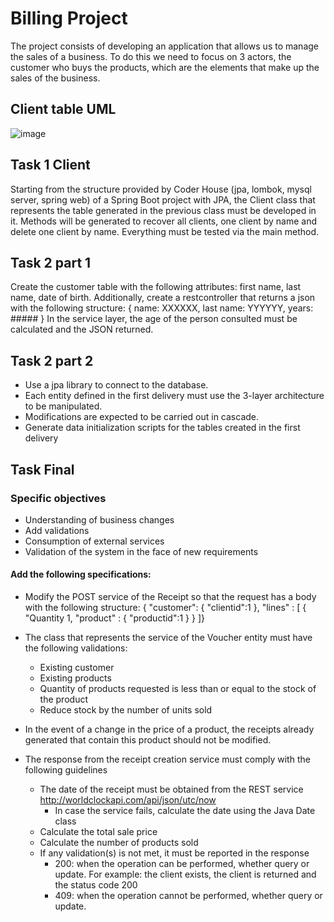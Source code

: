 # Billing Project
The project consists of developing an application that allows us to manage the sales of a business. 
To do this we need to focus on 3 actors, the customer who buys the products, which are the elements
that make up the sales of the business.

## Client table UML

 ![image](https://github.com/monick96/billingCoderHouse/assets/98364643/fc770371-78c4-45a4-872c-30b9e0acbce8)

 ## Task 1 Client
Starting from the structure provided by Coder House (jpa, lombok, mysql server, spring web) of a Spring Boot project with JPA,
the Client class that represents the table generated in the previous class must be developed in it.
Methods will be generated to recover all clients, one client by name and delete one client by name. 
Everything must be tested via the main method.

## Task 2 part 1
Create the customer table with the following attributes: first name, last name, date of birth. Additionally, create a restcontroller that returns a json with the following structure:
    { 
    name: XXXXXX,
    last name: YYYYYY,
    years: #####
    }
In the service layer, the age of the person consulted must be calculated and the JSON returned.

## Task 2 part 2

- Use a jpa library to connect to the database.
- Each entity defined in the first delivery must use the 3-layer architecture to be manipulated.
- Modifications are expected to be carried out in cascade.
- Generate data initialization scripts for the tables created in the first delivery

## Task Final
### Specific objectives
- Understanding of business changes
- Add validations
- Consumption of external services
- Validation of the system in the face of new requirements

#### Add the following specifications:
- Modify the POST service of the Receipt so that the request has a body with the following structure:
{
"customer": {
"clientid":1 },
"lines" : [
{
"Quantity 1,
"product" : {
"productid":1 } } 
]}

- The class that represents the service of the Voucher entity must have the following validations:
  - Existing customer
  - Existing products
  - Quantity of products requested is less than or equal to the stock of the product
  - Reduce stock by the number of units sold

- In the event of a change in the price of a product, the receipts already generated that contain this product should not be modified.

- The response from the receipt creation service must comply with the following guidelines
  - The date of the receipt must be obtained from the REST service http://worldclockapi.com/api/json/utc/now
    - In case the service fails, calculate the date using the Java Date class
  - Calculate the total sale price
  - Calculate the number of products sold
  - If any validation(s) is not met, it must be reported in the response
      - 200: when the operation can be performed, whether query or update. 
        For example: the client exists, the client is returned and the status code 200
      - 409: when the operation cannot be performed, whether query or update.


